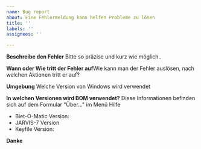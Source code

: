 ```yaml
---
name: Bug report
about: Eine Fehlermeldung kann helfen Probleme zu lösen
title: ''
labels: ''
assignees: ''

---
```


**Beschreibe den Fehler**
Bitte so präzise und kurz wie möglich..

**Wann oder Wie tritt der Fehler auf**Wie kann man der Fehler auslösen, nach welchen Aktionen tritt er auf?

**Umgebung**
Welche Version von Windows wird verwendet

**In welchen Versionen wird BOM verwendet?**
Diese Informationen befinden sich auf dem Formular "Über..." im Menü Hilfe
 - Biet-O-Matic Version:
 - JARVIS-7 Version
 - Keyfile Version:

**Danke**
